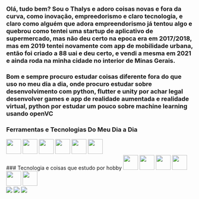 ### Olá, tudo bem? Sou o Thalys e adoro coisas novas e fora da curva, como inovação, empreedorismo e claro tecnologia, e claro como alguém que adora empreendorismo já tentou algo e quebrou como tentei uma startup de aplicativo de supermercado, mas não deu certo na epoca era em 2017/2018, mas em 2019 tentei novamente com app de mobilidade urbana, então foi criado a 88 uai e deu certo, e vendi a mesma em 2021 e ainda roda na minha cidade no interior de Minas Gerais.
### Bom e sempre procuro estudar coisas diferente fora do que uso no meu dia a dia, onde procuro estudar sobre desenvolvimento com python, flutter e unity por achar legal desenvolver games e app de realidade aumentada e realidade virtual, python por estudar um pouco sobre machine learning usando openVC 

### Ferramentas e Tecnologias Do Meu Dia a Dia
<div>

<img src="https://cdn.jsdelivr.net/gh/devicons/devicon/icons/java/java-original.svg" width="40" height="40"/>

<img src="https://cdn.jsdelivr.net/gh/devicons/devicon/icons/spring/spring-original.svg" width="40" height="40"/>

<img src="https://cdn.jsdelivr.net/gh/devicons/devicon/icons/angularjs/angularjs-original.svg" width="40" height="40"/>

<img src="https://cdn.jsdelivr.net/gh/devicons/devicon/icons/vscode/vscode-original.svg" width="40" height="40"/>

<img src="https://cdn.jsdelivr.net/gh/devicons/devicon/icons/github/github-original.svg" width="40" height="40"/>

<img src="https://cdn.jsdelivr.net/gh/devicons/devicon/icons/gitlab/gitlab-original.svg" width="40" height="40"/>

</div>
### Tecnologia e coisas que estudo por hobby

<img src="https://cdn.jsdelivr.net/gh/devicons/devicon/icons/python/python-original.svg" width="40" height="40"/>

<img src="https://cdn.jsdelivr.net/gh/devicons/devicon/icons/opencv/opencv-original.svg" width="40" height="40"/>

<img src="https://cdn.jsdelivr.net/gh/devicons/devicon/icons/flutter/flutter-original.svg" width="40" height="40"/>

<img src="https://cdn.jsdelivr.net/gh/devicons/devicon/icons/csharp/csharp-original.svg" width="40" height="40"/>          
                    
<img src="https://cdn.jsdelivr.net/gh/devicons/devicon/icons/unity/unity-original.svg" width="40" height="40"/>

<img src="https://cdn.jsdelivr.net/gh/devicons/devicon/icons/qt/qt-original.svg" width="40" height="40"/>
          
          
          

<div>
<a href="https://instagram.com/thalysmc" target="_blank"><img src="https://img.shields.io/badge/-Instagram-%23E4405F?style=for-the-badge&logo=instagram&logoColor=white" target="_blank"></a>
<a href = "mailto:thalyscosta99@gmail.com"><img src="https://img.shields.io/badge/Gmail-D14836?style=for-the-badge&logo=gmail&logoColor=white" target="_blank"></a>
<a href="https://www.linkedin.com/in/thalys-matos-costa-41ba15138/" target="_blank"><img src="https://img.shields.io/badge/-LinkedIn-%230077B5?style=for-the-badge&logo=linkedin&logoColor=white" target="_blank"></a>   
</div>

<!--
**TH4LY5/TH4LY5** is a ✨ _special_ ✨ repository because its `README.md` (this file) appears on your GitHub profile.

Here are some ideas to get you started:

- 🔭 I’m currently working on ...
- 🌱 I’m currently learning ...
- 👯 I’m looking to collaborate on ...
- 🤔 I’m looking for help with ...
- 💬 Ask me about ...
- 📫 How to reach me: ...
- 😄 Pronouns: ...
- ⚡ Fun fact: ...
-->
